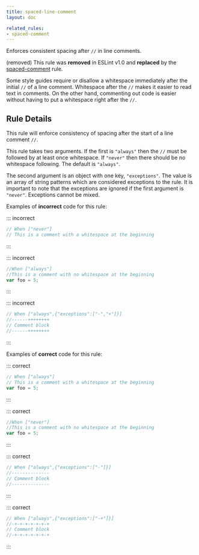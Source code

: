 ```yaml
---
title: spaced-line-comment
layout: doc

related_rules:
- spaced-comment
---
```


Enforces consistent spacing after `//` in line comments.

(removed) This rule was **removed** in ESLint v1.0 and **replaced** by the [spaced-comment](spaced-comment) rule.

Some style guides require or disallow a whitespace immediately after the initial `//` of a line comment.
Whitespace after the `//` makes it easier to read text in comments.
On the other hand, commenting out code is easier without having to put a whitespace right after the `//`.

## Rule Details

This rule will enforce consistency of spacing after the start of a line comment `//`.

This rule takes two arguments. If the first is `"always"` then the `//` must be followed by at least once whitespace.
If `"never"` then there should be no whitespace following.
The default is `"always"`.

The second argument is an object with one key, `"exceptions"`.
The value is an array of string patterns which are considered exceptions to the rule.
It is important to note that the exceptions are ignored if the first argument is `"never"`.
Exceptions cannot be mixed.

Examples of **incorrect** code for this rule:

::: incorrect

```js
// When ["never"]
// This is a comment with a whitespace at the beginning
```

:::

::: incorrect

```js
//When ["always"]
//This is a comment with no whitespace at the beginning
var foo = 5;
```

:::

::: incorrect

```js
// When ["always",{"exceptions":["-","+"]}]
//------++++++++
// Comment block
//------++++++++
```

:::

Examples of **correct** code for this rule:

::: correct

```js
// When ["always"]
// This is a comment with a whitespace at the beginning
var foo = 5;
```

:::

::: correct

```js
//When ["never"]
//This is a comment with no whitespace at the beginning
var foo = 5;
```

:::

::: correct

```js
// When ["always",{"exceptions":["-"]}]
//--------------
// Comment block
//--------------
```

:::

::: correct

```js
// When ["always",{"exceptions":["-+"]}]
//-+-+-+-+-+-+-+
// Comment block
//-+-+-+-+-+-+-+
```

:::

